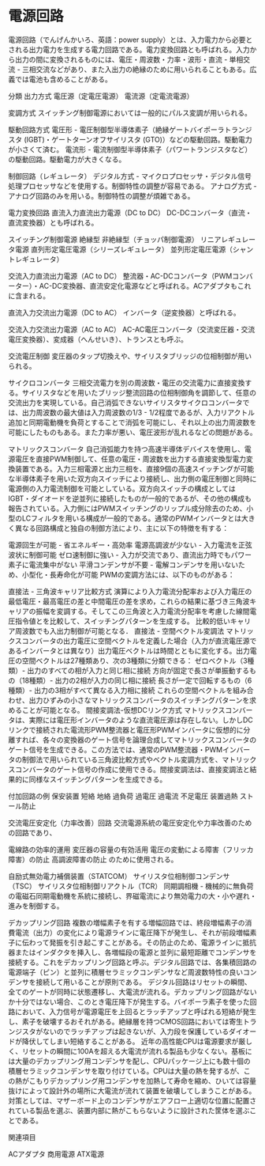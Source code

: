 # 電源回路

電源回路（でんげんかいろ、英語：power supply）とは、入力電力から必要とされる出力電力を生成する電力回路である。電力変換回路とも呼ばれる。入力から出力の間に変換されるものには、電圧・周波数・力率・波形・直流 - 単相交流 - 三相交流などがあり、また入出力の絶縁のために用いられることもある。広義では電池も含めることがある。

分類
出力方式
電圧源（定電圧電源）
電流源（定電流電源）

変調方式
スイッチング制御電源においては一般的にパルス変調が用いられる。

駆動回路方式
電圧形 - 電圧制御型半導体素子（絶縁ゲートバイポーラトランジスタ (IGBT)・ゲートターンオフサイリスタ (GTO)）などの駆動回路。駆動電力が小さくて済む。
電流形 - 電流制御型半導体素子（パワートランジスタなど）の駆動回路。駆動電力が大きくなる。

制御回路（レギュレータ）
デジタル方式 - マイクロプロセッサ・デジタル信号処理プロセッサなどを使用する。制御特性の調整が容易である。
アナログ方式 - アナログ回路のみを用いる。制御特性の調整が煩雑である。

電力変換回路
直流入力直流出力電源（DC to DC）
DC-DCコンバータ（直流・直流変換器）とも呼ばれる。

スイッチング制御電源
絶縁型
非絶縁型（チョッパ制御電源）
リニアレギュレータ電源
直列形定電圧電源（シリーズレギュレータ）
並列形定電圧電源（シャントレギュレータ）

交流入力直流出力電源（AC to DC）
整流器・AC-DCコンバータ（PWMコンバーター）・AC-DC変換器、直流安定化電源などと呼ばれる。ACアダプタもこれに含まれる。

直流入力交流出力電源（DC to AC）
インバータ（逆変換器）と呼ばれる。

交流入力交流出力電源（AC to AC）
AC-AC電圧コンバータ（交流変圧器・交流電圧変換器）、変成器（へんせいき）、トランスとも呼ぶ。

交流電圧制御
変圧器のタップ切換えや、サイリスタブリッジの位相制御が用いられる。

サイクロコンバータ
三相交流電力を別の周波数・電圧の交流電力に直接変換する。サイリスタなどを用いたブリッジ整流回路の位相制御角を調節して、任意の交流出力を実現している。自己消弧できないサイリスタサイクロコンバータでは、出力周波数の最大値は入力周波数の1/3 - 1/2程度であるが、入力リアクトル追加と同期電動機を負荷とすることで消弧を可能にし、それ以上の出力周波数を可能にしたものもある。また力率が悪い、電圧波形が乱れるなどの問題がある。

マトリックスコンバータ
自己消弧能力を持つ高速半導体デバイスを使用し、電源電圧を直接PWM制御して、任意の電圧・周波数を出力する直接変換型電力変換装置である。入力三相電源と出力三相を、直接9個の高速スイッチングが可能な半導体素子を用いた双方向スイッチにより接続し、出力側の電圧制御と同時に電源側の入力電流制御を可能としている。双方向スイッチの構成としてはIGBT・ダイオードを逆並列に接続したものが一般的であるが、その他の構成も報告されている。入力側にはPWMスイッチングのリップル成分除去のため、小型のLCフィルタを用いる構成が一般的である。通常のPWMインバータとは大きく異なる回路構成と独自の制御方法により、主に以下の特徴を有する：

電源回生が可能 - 省エネルギー・高効率
電源高調波が少ない - 入力電流を正弦波状に制御可能
ゼロ速制御に強い - 入力が交流であり、直流出力時でもパワー素子に電流集中がない
平滑コンデンサが不要 - 電解コンデンサを用いないため、小型化・長寿命化が可能
PWMの変調方法には、以下のものがある：

直接法 - 三角波キャリア比較方式
演算により入力電流分配率および入力電圧の最低電圧・最高電圧の差と中間電圧の差を求め，これらの結果に基づき三角波キャリアの振幅を変調する。そしてこの三角波と入力電流分配率を考慮した線間電圧指令値とを比較して、スイッチングパターンを生成する。
比較的低いキャリア周波数でも入出力制御が可能となる．
直接法 - 空間ベクトル変調法
マトリックスコンバータの出力電圧に空間ベクトルを定義した場合（入力が直流電圧源であるインバータとは異なり）出力電圧ベクトルは時間とともに変化する。出力電圧の空間ベクトルは27種類あり、次の3種類に分類できる：
ゼロベクトル（3種類）- 出力のすべての相が入力と同じ相に接続
方向が固定で長さが単振動するもの（18種類）- 出力の2相が入力の同じ相に接続
長さが一定で回転するもの（6種類）- 出力の3相がすべて異なる入力相に接続
これらの空間ベクトルを組み合わせ、出力ひずみの小さなマトリックスコンバータのスイッチングパターンを求めることが可能となる。
間接変調法-仮想DCリンク方式
マトリックスコンバータは、実際には電圧形インバータのような直流電圧源は存在しない。しかしDCリンクで接続された電流形PWM整流器と電圧形PWMインバータに仮想的に分離すれば、各々の変換器のゲート信号を論理合成してマトリックスコンバータのゲート信号を生成できる。この方法では、通常のPWM整流器・PWMインバータの制御法で用いられている三角波比較方式やベクトル変調方式を、マトリックスコンバータのゲート信号の作成に使用できる。間接変調法は、直接変調法と結果的に同様なスイッチングパターンを生成できる。

付加回路の例
保安装置
短絡
地絡
過負荷
過電圧
過電流
不足電圧
装置過熱
ストール防止

交流電圧安定化（力率改善）回路
交流電源系統の電圧安定化や力率改善のための回路であり、

電線路の効率的運用
変圧器の容量の有効活用
電圧の変動による障害（フリッカ障害）の防止
高調波障害の防止
のために使用される。

自励式無効電力補償装置（STATCOM）
サイリスタ位相制御コンデンサ（TSC）
サイリスタ位相制御リアクトル（TCR）
同期調相機 - 機械的に無負荷の電磁石同期電動機を系統に接続し、界磁電流により無効電力の大・小や遅れ・進みを制御する。

デカップリング回路
複数の増幅素子を有する増幅回路では、終段増幅素子の消費電流（出力）の変化により電源ラインに電圧降下が発生し、それが前段増幅素子に伝わって発振を引き起こすことがある。その防止のため、電源ラインに抵抗器またはインダクタを挿入し、各増幅段の電源と並列に最短距離でコンデンサを接続する。これをデカップリング回路と呼ぶ。デジタル回路では、各集積回路の電源端子（ピン）と並列に積層セラミックコンデンサなど周波数特性の良いコンデンサを接続して用いることが原則である。
デジタル回路はリセットの瞬間、全てのゲートが同時に状態遷移し、大電流が流れる。デカップリング回路がないか十分ではない場合、このとき電圧降下が発生する。バイポーラ素子を使った回路において、入力信号が電源電圧を上回るとラッチアップと呼ばれる短絡が発生し、素子を破壊するおそれがある。絶縁層を持つCMOS回路においては寄生トランジスタがないのでラッチアップは起きないが、入力段を保護しているダイオードが降伏してしまい短絡することがある。
近年の高性能CPUは電源要求が厳しく、リセットの瞬間に100Aを超える大電流が流れる製品も少なくない。基板には大量のデカップリング用コンデンサを配し、CPUパッケージ上にも数十個の積層セラミックコンデンサを取り付けている。CPUは大量の熱を発するが、この熱がこもりデカップリング用コンデンサを加熱して寿命を縮め、ひいては容量抜けによって設計外の場所に大電流が流れて装置を破壊してしまうことがある。対策としては、マザーボード上のコンデンサがエアフロー上適切な位置に配置されている製品を選ぶ、装置内部に熱がこもらないように設計された筐体を選ぶことである。

関連項目

ACアダプタ
商用電源
ATX電源
